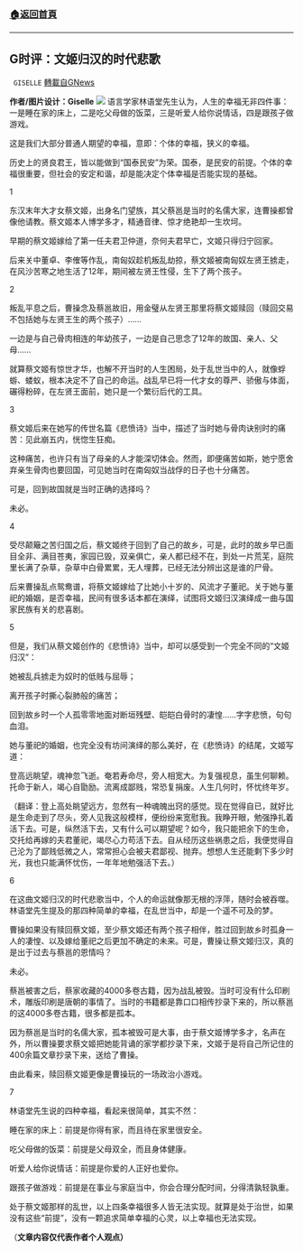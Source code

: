 ###  [:house:返回首頁](https://github.com/ourhimalayas/txt)
---


## G时评：文姬归汉的时代悲歌
` GISELLE` [轉載自GNews](https://gnews.org/zh-hans/1598905/)

**作者/图片设计：Giselle**
![](https://assets.gnews.org/wp-content/uploads/2021/10/307.png)
语言学家林语堂先生认为，人生的幸福无非四件事：一是睡在家的床上，二是吃父母做的饭菜，三是听爱人给你说情话，四是跟孩子做游戏。

这是我们大部分普通人期望的幸福，意即：个体的幸福，狭义的幸福。

历史上的贤良君王，皆以能做到“国泰民安”为荣。国泰，是民安的前提。个体的幸福很重要，但社会的安定和谐，却是能决定个体幸福是否能实现的基础。

1

东汉末年大才女蔡文姬，出身名门望族，其父蔡邕是当时的名儒大家，连曹操都曾像他请教。蔡文姬本人博学多才，精通音律、惊才绝艳却一生坎坷。

早期的蔡文姬嫁给了第一任夫君卫仲道，奈何夫君早亡，文姬只得归宁回家。

后来关中董卓、李傕等作乱，南匈奴趁机叛乱劫掠，蔡文姬被南匈奴左贤王掳走，在风沙苦寒之地生活了12年，期间被左贤王性侵，生下了两个孩子。

2

叛乱平息之后，曹操念及蔡邕故旧，用金璧从左贤王那里将蔡文姬赎回（赎回交易不包括她与左贤王生的两个孩子）……

一边是与自己骨肉相连的年幼孩子，一边是自己思念了12年的故国、亲人、父母……

就算蔡文姬有惊世才华，也解不开当时的人生困局，处于乱世当中的人，就像蜉蝣、蝼蚁，根本决定不了自己的命运。战乱早已将一代才女的尊严、骄傲与体面，碾得粉碎，在左贤王面前，她只是一个繁衍后代的工具。

3

蔡文姬后来在她写的传世名篇《悲愤诗》当中，描述了当时她与骨肉诀别时的痛苦：见此崩五内，恍惚生狂痴。

这种痛苦，也许只有当了母亲的人才能深切体会。然而，即便痛苦如斯，她宁愿舍弃亲生骨肉也要回国，可见她当时在南匈奴当战俘的日子也十分痛苦。

可是，回到故国就是当时正确的选择吗？

未必。

4

受尽颠簸之苦归国之后，蔡文姬终于回到了自己的故乡，可是，此时的故乡早已面目全非、满目苍夷，家园已毁，双亲俱亡，亲人都已经不在，到处一片荒芜，庭院里长满了杂草，杂草中白骨累累，无人埋葬，已经无法分辨出这是谁的尸骨。

后来曹操乱点鸳鸯谱，将蔡文姬嫁给了比她小十岁的、风流才子董祀。关于她与董祀的婚姻，是否幸福，民间有很多话本都在演绎，试图将文姬归汉演绎成一曲与国家民族有关的悲喜剧。

5

但是，我们从蔡文姬创作的《悲愤诗》当中，却可以感受到一个完全不同的“文姬归汉”：

她被乱兵掳走为奴时的低贱与屈辱；

离开孩子时撕心裂肺般的痛苦；

回到故乡时一个人孤零零地面对断垣残壁、皑皑白骨时的凄惶……字字悲愤，句句血泪。

她与董祀的婚姻，也完全没有坊间演绎的那么美好，在《悲愤诗》的结尾，文姬写道：

登高远眺望，魂神忽飞逝。奄若寿命尽，旁人相宽大。为复强视息，虽生何聊赖。托命于新人，竭心自勖励。流离成鄙贱，常恐复捐废。人生几何时，怀忧终年岁。

（翻译：登上高处眺望远方，忽然有一种魂魄出窍的感觉。现在觉得自已，就好比是生命走到了尽头，旁人见我这般模样，便纷纷来宽慰我。我睁开眼，勉强挣扎着活下去。可是，纵然活下去，又有什么可以期望呢？如今，我只能把余下的生命，交托给再嫁的夫君董祀，竭尽心力苟活下去。自从经历这些祸患之后，我便觉得自己沦为了鄙贱低微之人，常常担心会被夫君鄙视、抛弃。想想人生还能剩下多少时光，我也只能满怀忧伤，一年年地勉强活下去。）

6

在这曲文姬归汉的时代悲歌当中，个人的命运就像那无根的浮萍，随时会被吞噬。林语堂先生提及的那四种简单的幸福，在乱世当中，却是一个遥不可及的梦。

曹操如果没有赎回蔡文姬，至少蔡文姬还有两个孩子相伴，胜过回到故乡时孤身一人的凄惶、以及嫁给董祀之后更加不确定的未来。可是，曹操让蔡文姬归汉，真的是出于过去与蔡邕的恩情吗？

未必。

蔡邕被害之后，蔡家收藏的4000多卷古籍，因为战乱被毁。当时可没有什么印刷术，雕版印刷是唐朝的事情了。当时的书籍都是靠口口相传抄录下来的，所以蔡邕的这4000多卷古籍，很多都是孤本。

因为蔡邕是当时的名儒大家，孤本被毁可是大事，由于蔡文姬博学多才，名声在外，所以曹操要求蔡文姬把她能背诵的家学都抄录下来，文姬于是将自己所记住的400余篇文章抄录下来，送给了曹操。

由此看来，赎回蔡文姬更像是曹操玩的一场政治小游戏。

7

林语堂先生说的四种幸福，看起来很简单，其实不然：

睡在家的床上：前提是你得有家，而且待在家里很安全。

吃父母做的饭菜：前提是父母双全，而且身体健康。

听爱人给你说情话：前提是你爱的人正好也爱你。

跟孩子做游戏：前提是在事业与家庭当中，你会合理分配时间，分得清孰轻孰重。

处于蔡文姬那样的乱世，以上四条幸福很多人皆无法实现。就算是处于治世，如果没有这些“前提”，没有一颗追求简单幸福的心灵，以上幸福也无法实现。

（**文章内容仅代表作者个人观点）**

